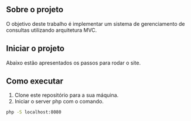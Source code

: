 ## Sobre o projeto

O objetivo deste trabalho é implementar um sistema de gerenciamento de consultas utilizando arquitetura MVC.

## Iniciar o projeto

Abaixo estão apresentados os passos para rodar o site.


## Como executar

1. Clone este repositório para a sua máquina.
2. Iniciar o server php com o comando.
  ```sh
  php -S localhost:8080
  ```
